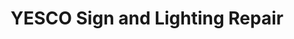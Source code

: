 ---
title: "YESCO Sign and Lighting Repair"
url: /zanesville/yesco-sign-and-lighting-repair/
shop: shop
---